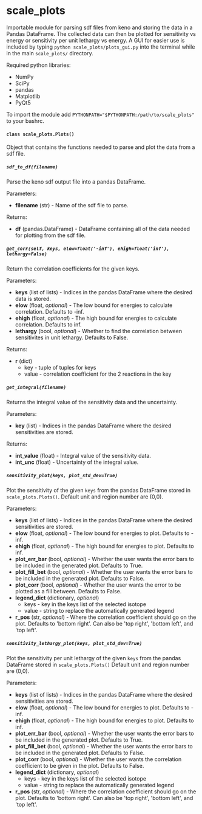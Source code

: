 # scale_plots
Importable module for parsing sdf files from keno and storing the data in a Pandas DataFrame. The collected data can then be plotted for sensitivity vs energy or sensitivity per unit lethargy vs energy. A GUI for easier use is included by typing `python scale_plots/plots_gui.py` into the terminal while in the main `scale_plots/` directory.

Required python libraries:
* NumPy
* SciPy
* pandas
* Matplotlib
* PyQt5

To import the module add `PYTHONPATH="$PYTHONPATH:/path/to/scale_plots"` to your bashrc.

#### `class scale_plots.Plots()`
Object that contains the functions needed to parse and plot the data from a sdf file.

##### `sdf_to_df(filename)`
Parse the keno sdf output file into a pandas DataFrame.

Parameters:
* **filename** (str) - Name of the sdf file to parse.

Returns:
* **df** (pandas.DataFrame) - DataFrame containing all of the data needed for plotting from the sdf file.

##### `get_corr(self, keys, elow=float('-inf'), ehigh=float('inf'), lethargy=False)`
Return the correlation coefficients for the given keys.

Parameters:
* **keys** (list of lists) - Indices in the pandas DataFrame where the desired data is stored.
* **elow** (float, *optional*) - The low bound for energies to calculate correlation. Defaults to -inf.
* **ehigh** (float, *optional*) - The high bound for energies to calculate correlation. Defaults to inf.
* **lethargy** (bool, *optional*) - Whether to find the correlation between sensitivites in unit lethargy. Defaults to False.

Returns:
* **r** (dict)
  - key - tuple of tuples for keys
  - value - correlation coefficient for the 2 reactions in the key

##### `get_integral(filename)`
Returns the integral value of the sensitivity data and the uncertainty.

Parameters:
* **key** (list) - Indices in the pandas DataFrame where the desired sensitivities are stored.

Returns:
* **int_value** (float) - Integral value of the sensitivity data.
* **int_unc** (float) - Uncertainty of the integral value.

##### `sensitivity_plot(keys, plot_std_dev=True)`
Plot the sensitivity of the given `keys` from the pandas DataFrame stored in `scale_plots.Plots()`.
Default unit and region number are (0,0).

Parameters:
* **keys** (list of lists) - Indices in the pandas DataFrame where the desired sensitivities are stored.
* **elow** (float, *optional*) - The low bound for energies to plot. Defaults to -inf.
* **ehigh** (float, *optional*) - The high bound for energies to plot. Defaults to inf.
* **plot_err_bar** (bool, *optional*) - Whether the user wants the error bars to be included in the generated plot. Defaults to True.
* **plot_fill_bet** (bool, *optional*) - Whether the user wants the error bars to be included in the generated plot. Defaults to False.
* **plot_corr** (bool, *optional*) - Whether the user wants the error to be plotted as a fill between. Defaults to False.
* **legend_dict** (dictionary, *optional*)
  - keys - key in the keys list of the selected isotope
  - value - string to replace the automatically generated legend
* **r_pos** (str, *optional*) - Where the correlation coefficient should go on the plot. Defaults to 'bottom right'. Can also be 'top right', 'bottom left', and 'top left'.

##### `sensitivity_lethargy_plot(keys, plot_std_dev=True)`
Plot the sensitivity per unit lethargy of the given `keys` from the pandas DataFrame stored in `scale_plots.Plots()`
Default unit and region number are (0,0).

Parameters:
* **keys** (list of lists) - Indices in the pandas DataFrame where the desired sensitivities are stored.
* **elow** (float, *optional*) - The low bound for energies to plot. Defaults to -inf.
* **ehigh** (float, *optional*) - The high bound for energies to plot. Defaults to inf.
* **plot_err_bar** (bool, *optional*) - Whether the user wants the error bars to be included in the generated plot. Defaults to True.
* **plot_fill_bet** (bool, *optional*) - Whether the user wants the error bars to be included in the generated plot. Defaults to False.
* **plot_corr** (bool, *optional*) - Whether the user wants the correlation coefficient to be given in the plot. Defaults to False.
* **legend_dict** (dictionary, *optional*)
  - keys - key in the keys list of the selected isotope
  - value - string to replace the automatically generated legend
* **r_pos** (str, *optional*) - Where the correlation coefficient should go on the plot. Defaults to 'bottom right'. Can also be 'top right', 'bottom left', and 'top left'.

